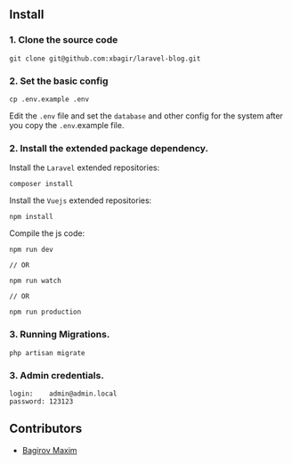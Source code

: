 ## Install

### 1. Clone the source code

```shell
git clone git@github.com:xbagir/laravel-blog.git
```

### 2. Set the basic config

```shell
cp .env.example .env
```

Edit the `.env` file and set the `database` and other config for the system after you copy the `.env`.example file.

### 2. Install the extended package dependency.

Install the `Laravel` extended repositories: 

```shell
composer install
```

Install the `Vuejs` extended repositories: 

```shel
npm install
```

Compile the js code: 

```shel
npm run dev

// OR

npm run watch

// OR

npm run production
```

### 3. Running Migrations.

```shell
php artisan migrate
```
### 3. Аdmin credentials.

```shell
login:    admin@admin.local
password: 123123
```

## Contributors

- [Bagirov Maxim](http://github.com/xbagir)